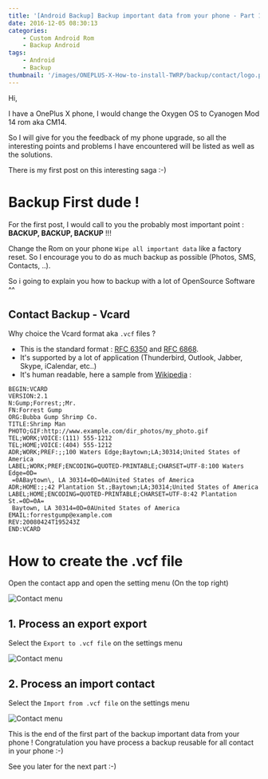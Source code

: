 ```yaml
---
title: '[Android Backup] Backup important data from your phone - Part 1 : Backup All Contact'
date: 2016-12-05 08:30:13
categories:
    - Custom Android Rom
    - Backup Android
tags: 
    - Android
    - Backup
thumbnail: '/images/ONEPLUS-X-How-to-install-TWRP/backup/contact/logo.png'
---
```


Hi,

I have a OnePlus X phone, I would change the Oxygen OS to Cyanogen Mod 14 rom aka CM14.
 
So I will give for you the feedback of my phone upgrade, so all the interesting points and problems I have encountered will be listed as well as the solutions.

There is my first post on this interesting saga :-) 

# Backup First dude !
For the first post, I would call to you the probably most important point : **BACKUP, BACKUP, BACKUP** !!!

Change the Rom on your phone `Wipe all important data` like a factory reset. So I encourage you to do as much backup as possible (Photos, SMS, Contacts, ..).

So i going to explain you how to backup with a lot of OpenSource Software ^^ 

## Contact Backup - Vcard

Why choice the Vcard format aka `.vcf` files ?
- This is the standard format : [RFC 6350](https://tools.ietf.org/html/rfc6350) and [RFC 6868](https://tools.ietf.org/html/rfc6350).
- It's supported by a lot of application (Thunderbird, Outlook, Jabber, Skype, iCalendar, etc..)
- It's human readable, here a sample from [Wikipedia](https://en.wikipedia.org/wiki/VCard) :
```
BEGIN:VCARD
VERSION:2.1
N:Gump;Forrest;;Mr.
FN:Forrest Gump
ORG:Bubba Gump Shrimp Co.
TITLE:Shrimp Man
PHOTO;GIF:http://www.example.com/dir_photos/my_photo.gif
TEL;WORK;VOICE:(111) 555-1212
TEL;HOME;VOICE:(404) 555-1212
ADR;WORK;PREF:;;100 Waters Edge;Baytown;LA;30314;United States of America
LABEL;WORK;PREF;ENCODING=QUOTED-PRINTABLE;CHARSET=UTF-8:100 Waters Edge=0D=
 =0ABaytown\, LA 30314=0D=0AUnited States of America
ADR;HOME:;;42 Plantation St.;Baytown;LA;30314;United States of America
LABEL;HOME;ENCODING=QUOTED-PRINTABLE;CHARSET=UTF-8:42 Plantation St.=0D=0A=
 Baytown, LA 30314=0D=0AUnited States of America
EMAIL:forrestgump@example.com
REV:20080424T195243Z
END:VCARD
```
# How to create the .vcf file
Open the contact app and open the setting menu (On the top right)

![Contact menu](/images/ONEPLUS-X-How-to-install-TWRP/backup/contact/1.png "Contact menu")

## 1. Process an export export
Select the `Export to .vcf file` on the settings menu

![Contact menu](/images/ONEPLUS-X-How-to-install-TWRP/backup/contact/2.png "Contact menu")

## 2. Process an import contact
Select the `Import from .vcf file` on the settings menu

![Contact menu](/images/ONEPLUS-X-How-to-install-TWRP/backup/contact/2.png "Contact menu")


This is the end of the first part of the backup important data from your phone ! 
Congratulation you have process a backup reusable for all contact in your phone :-)

See you later for the next part :-) 
